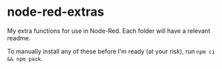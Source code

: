 # node-red-extras
My extra functions for use in Node-Red. Each folder will have a relevant readme.

To manually install any of these before I'm ready (at your risk), run `npm ci && npm pack`.
